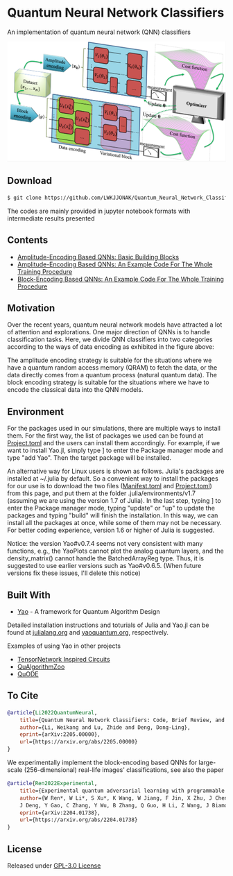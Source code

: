 # Quantum Neural Network Classifiers

An implementation of quantum neural network (QNN) classifiers

![](library/framework.png)

## Download

```bash
$ git clone https://github.com/LWKJJONAK/Quantum_Neural_Network_Classifiers
```

The codes are mainly provided in jupyter notebook formats with intermediate results presented

## Contents

- [Amplitude-Encoding Based QNNs: Basic Building Blocks](amplitude_encode/amplitude_encoding_Sec_3.1.ipynb)
- [Amplitude-Encoding Based QNNs: An Example Code For The Whole Training Procedure](amplitude_encode/an_example_code_for_the_whole_training_procedure.ipynb)
- [Block-Encoding Based QNNs: An Example Code For The Whole Training Procedure](block_encode/block_encoding_Sec_4.1.ipynb)

## Motivation

Over the recent years, quantum neural network models have attracted a lot of attention and explorations. One major direction of QNNs is to handle classification tasks. Here, we divide QNN classifiers into two categories according to the ways of data encoding as exhibited in the figure above:

The amplitude encoding strategy is suitable for the situations where we have a quantum random access memory (QRAM) to fetch the data, or the data directly comes from a quantum process (natural quantum data).
The block encoding strategy is suitable for the situations where we have to encode the classical data into the QNN models.

## Environment

For the packages used in our simulations, there are multiple ways to install them.
For the first way, the list of packages we used can be found at [Project.toml](https://github.com/LWKJJONAK/Quantum_Neural_Network_Classifiers/blob/main/Project.toml) and the users can install them accordingly.
For example, if we want to install Yao.jl, simply type ] to enter the Package manager mode
and type "add Yao". Then the target package will be installed.

An alternative way for Linux users is shown as follows.
Julia's packages are installed at ~/.julia by default. So a convenient way to install the packages for our use is to download the two files ([Manifest.toml](https://github.com/LWKJJONAK/Quantum_Neural_Network_Classifiers/blob/main/Manifest.toml) and [Project.toml](https://github.com/LWKJJONAK/Quantum_Neural_Network_Classifiers/blob/main/Project.toml)) from this page, and put them at the folder .julia/environments/v1.7 (assuming we are using the version 1.7 of Julia). 
In the last step, typing ] to enter the Package manager mode,
typing "update" or "up" to update the packages and typing "build" will finish the installation.
In this way, we can install all the packages at once, while some of them may not be necessary.
For better coding experience, version 1.6 or higher of Julia is suggested.

Notice: the version Yao#v0.7.4 seems not very consistent with many functions, e.g., the YaoPlots cannot plot the analog quantum layers, and the density_matrix() cannot handle the BatchedArrayReg type.
Thus, it is suggested to use earlier versions such as Yao#v0.6.5. 
(When future versions fix these issues, I'll delete this notice)

## Built With

* [Yao](https://github.com/QuantumBFS/Yao.jl) - A framework for Quantum Algorithm Design

Detailed installation instructions and toturials of Julia and Yao.jl can be found at [julialang.org](https://julialang.org/) and [yaoquantum.org](https://yaoquantum.org/), respectively.

Examples of using Yao in other projects
- [TensorNetwork Inspired Circuits](https://github.com/GiggleLiu/QuantumPEPS.jl)
- [QuAlgorithmZoo](https://github.com/QuantumBFS/QuAlgorithmZoo.jl/tree/master/examples)
- [QuODE](https://github.com/QuantumBFS/QuDiffEq.jl)

## To Cite
```bibtex
@article{Li2022QuantumNeural,
    title={Quantum Neural Network Classifiers: Code, Brief Review, and Benchmarks},
    author={Li, Weikang and Lu, Zhide and Deng, Dong-Ling},
    eprint={arXiv:2205.00000},
    url={https://arxiv.org/abs/2205.00000}
}
```
We experimentally implement the block-encoding based QNNs for large-scale (256-dimensional) real-life images' classifications, see also the paper
```bibtex
@article{Ren2022Experimental,
    title={Experimental quantum adversarial learning with programmable superconducting qubits},
    author={W Ren*, W Li*, S Xu*, K Wang, W Jiang, F Jin, X Zhu, J Chen, Z Song, P Zhang, H Dong, X Zhang, 
    J Deng, Y Gao, C Zhang, Y Wu, B Zhang, Q Guo, H Li, Z Wang, J Biamonte, C Song, DL Deng, and H. Wang},
    eprint={arXiv:2204.01738},
    url={https://arxiv.org/abs/2204.01738}
}
```

## License

Released under [GPL-3.0 License](https://github.com/LWKJJONAK/Quantum_Neural_Network_Classifiers/blob/main/LICENSE)
